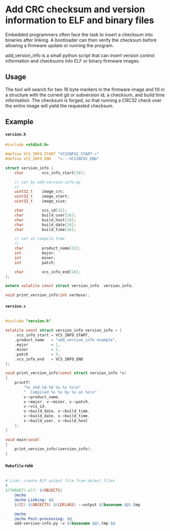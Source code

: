 # Add CRC checksum and version information to ELF and binary files

Embedded programmers often face the task to insert a checksum into binaries
after linking. A bootloader can then verify the checksum before allowing a
firmware update or running the program.

add_version_info is a small python script that can insert version control
information and checksums into ELF or binary firmware images.


## Usage

The tool will search for two 16 byte markers in the firmware image and fill
in a structure with the current git or subversion id, a checksum, and build
time information. The checksum is forged, so that running a CRC32 check over
the entire image will yield the requested checksum.


## Example

#### `version.h`

```C
#include <stdint.h>

#define VCS_INFO_START "VCSINFO2_START->"
#define VCS_INFO_END   "<---VCSINFO2_END"

struct version_info {
    char        vcs_info_start[16];

    // set by add-version-info.py
    //
    uint32_t    image_crc;
    uint32_t    image_start;
    uint32_t    image_size;

    char        vcs_id[32];
    char        build_user[16];
    char        build_host[16];
    char        build_date[16];
    char        build_time[16];

    // set at compile-time
    //
    char        product_name[32];
    int         major;
    int         minor;
    int         patch;

    char        vcs_info_end[16];
};

extern volatile const struct version_info  version_info;

void print_version_info(int verbose);
```

#### `version.c`

```C

#include "version.h"

volatile const struct version_info version_info = {
    .vcs_info_start = VCS_INFO_START,
    .product_name   = "add_version_info example",
    .major          = 1,
    .minor          = 2,
    .patch          = 3,
    .vcs_info_end   = VCS_INFO_END
};

void print_version_info(const struct version_info *v)
{
    printf(
        "%s v%d.%d.%d %s %s %s\n"
        "  Compiled %s %s by %s on %s\n"
        v->product_name,
        v->major, v->minor, v->patch,
        v->vcs_id,
        v->build_date, v->build_time,
        v->build_date, v->build_time,
        v->build_user, v->build_host
    );
}

void main(void)
{
    print_version_info(&version_info);
}

```

#### `Makefile` rule

```Makefile

# Link: create ELF output file from object files
#
$(TARGET).elf: $(OBJECTS)
	@echo
	@echo Linking: $@
	$(CC) $(OBJECTS) $(LDFLAGS) --output $(basename $@).tmp

	@echo
	@echo Post-processing: $@
	add-version-info.py -v $(basename $@).tmp $@

```
